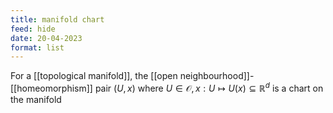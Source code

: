 ```yaml
---
title: manifold chart
feed: hide
date: 20-04-2023
format: list
---
```



For a [[topological manifold]], the [[open neighbourhood]]-[[homeomorphism]] pair $(U,x)$ where $U\in\mathcal O, x:U\mapsto U(x)\subseteq\mathbb R^d$ is a chart on the manifold